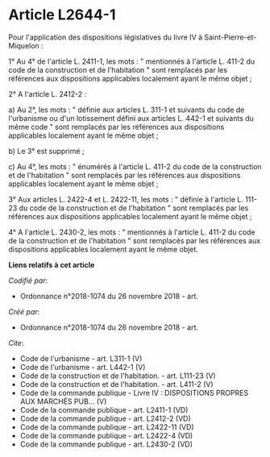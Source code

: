 # Article L2644-1

Pour l'application des dispositions législatives du livre IV à Saint-Pierre-et-Miquelon : 

1° Au 4° de l'article L. 2411-1, les mots : " mentionnés à l'article L. 411-2 du code de la construction et de l'habitation "
sont remplacés par les références aux dispositions applicables localement ayant le même objet ; 

2° A l'article L. 2412-2 : 

a) Au 2°, les mots : " définie aux articles L. 311-1 et suivants du code de l'urbanisme ou d'un lotissement défini aux
articles L. 442-1 et suivants du même code " sont remplacés par les références aux dispositions applicables localement ayant
le même objet ; 

b) Le 3° est supprimé ; 

c) Au 4°, les mots : " énumérés à l'article L. 411-2 du code de la construction et de l'habitation " sont remplacés par les
références aux dispositions applicables localement ayant le même objet ; 

3° Aux articles L. 2422-4 et L. 2422-11, les mots : " définie à l'article L. 111-23 du code de la construction et de
l'habitation " sont remplacés par les références aux dispositions applicables localement ayant le même objet ; 

4° A l'article L. 2430-2, les mots : " mentionnés à l'article L. 411-2 du code de la construction et de l'habitation " sont
remplacés par les références aux dispositions applicables localement ayant le même objet.

**Liens relatifs à cet article**

_Codifié par_:

  - Ordonnance n°2018-1074 du 26 novembre 2018 - art.

_Créé par_:

  - Ordonnance n°2018-1074 du 26 novembre 2018 - art.

_Cite_:

  - Code de l'urbanisme - art. L311-1 (V)
  - Code de l'urbanisme - art. L442-1 (V)
  - Code de la construction et de l'habitation. - art. L111-23 (V)
  - Code de la construction et de l'habitation. - art. L411-2 (V)
  - Code de la commande publique -  Livre IV : DISPOSITIONS PROPRES AUX MARCHÉS PUB... (V)
  - Code de la commande publique - art. L2411-1 (VD)
  - Code de la commande publique - art. L2412-2 (VD)
  - Code de la commande publique - art. L2422-11 (VD)
  - Code de la commande publique - art. L2422-4 (VD)
  - Code de la commande publique - art. L2430-2 (VD)
